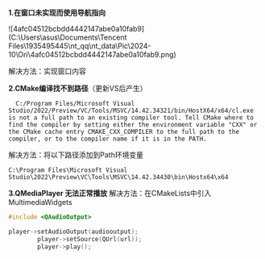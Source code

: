 **1.在窗口未实现而使用导航指向**

![4afc04512bcbdd4442147abe0a10fab9](C:\Users\asus\Documents\Tencent Files\1935495445\nt_qq\nt_data\Pic\2024-10\Ori\4afc04512bcbdd4442147abe0a10fab9.png)

解决方法：实现窗口内容



**2.CMake编译找不到路径**（更新VS后产生）

```
  C:/Program Files/Microsoft Visual Studio/2022/Preview/VC/Tools/MSVC/14.42.34321/bin/HostX64/x64/cl.exe is not a full path to an existing compiler tool. Tell CMake where to find the compiler by setting either the environment variable "CXX" or the CMake cache entry CMAKE_CXX_COMPILER to the full path to the compiler, or to the compiler name if it is in the PATH.
```

解决方法：将以下路径添加到Path环境变量

```
C:\Program Files\Microsoft Visual Studio\2022\Preview\VC\Tools\MSVC\14.42.34430\bin\Hostx64\x64
```



**3.QMediaPlayer 无法正常播放**
      解决方法：在CMakeLists中引入MultimediaWidgets

```c++
#include <QAudioOutput>

player->setAudioOutput(audiooutput);
        player->setSource(QUrl(url));
        player->play();
```

